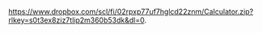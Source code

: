 https://www.dropbox.com/scl/fi/02rpxp77uf7hglcd22znm/Calculator.zip?rlkey=s0t3ex8ziz7tlip2m360b53dk&dl=0.
